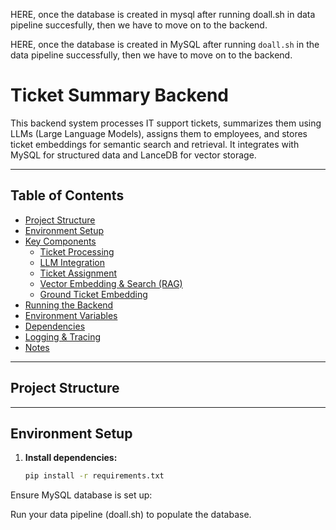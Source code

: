 
HERE, once the database is created in mysql after running doall.sh in data pipeline succesfully, then we have to move on to the backend. 

HERE, once the database is created in MySQL after running `doall.sh` in the data pipeline successfully, then we have to move on to the backend.

# Ticket Summary Backend

This backend system processes IT support tickets, summarizes them using LLMs (Large Language Models), assigns them to employees, and stores ticket embeddings for semantic search and retrieval. It integrates with MySQL for structured data and LanceDB for vector storage.

---

## Table of Contents

- [Project Structure](#project-structure)
- [Environment Setup](#environment-setup)
- [Key Components](#key-components)
  - [Ticket Processing](#ticket-processing)
  - [LLM Integration](#llm-integration)
  - [Ticket Assignment](#ticket-assignment)
  - [Vector Embedding & Search (RAG)](#vector-embedding--search-rag)
  - [Ground Ticket Embedding](#ground-ticket-embedding)
- [Running the Backend](#running-the-backend)
- [Environment Variables](#environment-variables)
- [Dependencies](#dependencies)
- [Logging & Tracing](#logging--tracing)
- [Notes](#notes)

---

## Project Structure

---

## Environment Setup

1. **Install dependencies:**
   ```sh
   pip install -r requirements.txt

Ensure MySQL database is set up:

Run your data pipeline (doall.sh) to populate the database.

